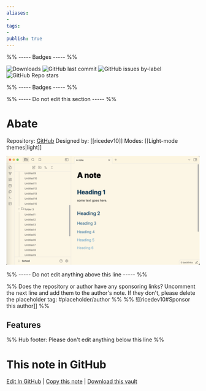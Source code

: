 ```yaml
---
aliases:
- 
tags: 
- 
publish: true
---
```


%% ----- Badges ----- %%

![Downloads](https://img.shields.io/badge/downloads-1125-573E7A?style=for-the-badge&logo=)
![GitHub last commit](https://img.shields.io/github/last-commit/ricedev10/Abate-theme?color=573E7A&label=last%20update&logo=github&style=for-the-badge)
![GitHub issues by-label](https://img.shields.io/github/issues/ricedev10/Abate-theme/help%20wanted?color=573E7A&logo=github&style=for-the-badge) 
![GitHub Repo stars](https://img.shields.io/github/stars/ricedev10/Abate-theme?color=573E7A&logo=github&style=for-the-badge)

%% ----- Badges ----- %%

%% ----- Do not edit this section ----- %%

# Abate

Repository: [GitHub](https://github.com/ricedev10/Abate-theme)
Designed by: [[ricedev10]]
Modes: [[Light-mode themes|light]]



![screenshot](https://github.com/ricedev10/Abate-theme/raw/HEAD/ScreenshotPreview.png)

%% ----- Do not edit anything above this line ----- %% 

%% Does the repository or author have any sponsoring links? Uncomment the next line and add them to the author's note. If they don't, please delete the placeholder tag: #placeholder/author %%
%% ![[ricedev10#Sponsor this author]] %%


## Features



%% Hub footer: Please don't edit anything below this line %%

# This note in GitHub

<span class="git-footer">[Edit In GitHub](https://github.dev/obsidian-community/obsidian-hub/blob/main/02%20-%20Community%20Expansions/02.05%20All%20Community%20Expansions/Themes/Abate.md "git-hub-edit-note") | [Copy this note](https://raw.githubusercontent.com/obsidian-community/obsidian-hub/main/02%20-%20Community%20Expansions/02.05%20All%20Community%20Expansions/Themes/Abate.md "git-hub-copy-note") | [Download this vault](https://github.com/obsidian-community/obsidian-hub/archive/refs/heads/main.zip "git-hub-download-vault") </span>
